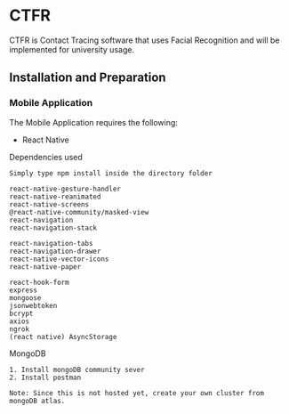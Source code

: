 # CTFR
CTFR is Contact Tracing software that uses Facial Recognition and will be implemented for university usage.

## Installation and Preparation
### Mobile Application
The Mobile Application requires the following:
* React Native

Dependencies used
```
Simply type npm install inside the directory folder

react-native-gesture-handler
react-native-reanimated
react-native-screens
@react-native-community/masked-view
react-navigation
react-navigation-stack

react-navigation-tabs
react-navigation-drawer
react-native-vector-icons
react-native-paper

react-hook-form
express
mongoose
jsonwebtoken
bcrypt
axios
ngrok
(react native) AsyncStorage
```

MongoDB 
```
1. Install mongoDB community sever
2. Install postman

Note: Since this is not hosted yet, create your own cluster from mongoDB atlas.
```
